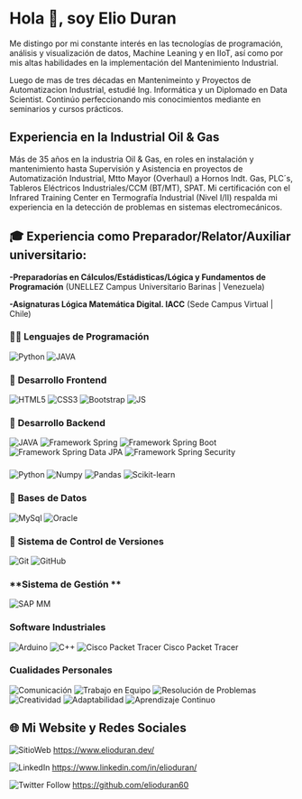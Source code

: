 # Hola 👋, soy Elio Duran

Me distingo por mi constante interés en las tecnologías de programación, análisis y visualización de datos, Machine Leaning y en IIoT, así como por mis altas habilidades en la implementación del Mantenimiento Industrial. 

Luego de mas de tres décadas en Mantenimeinto y Proyectos de Automatizacion Industrial, estudié Ing. Informática y un Diplomado en Data Scientist. Continúo perfeccionando mis conocimientos mediante en seminarios y cursos prácticos.

##  Experiencia en la Industrial Oil & Gas
Más de 35 años en la industria Oil & Gas, en roles en instalación y mantenimiento hasta Supervisión y Asistencia en proyectos de Automatización Industrial, Mtto Mayor (Overhaul) a Hornos Indt. Gas, PLC´s, Tableros Eléctricos Industriales/CCM (BT/MT), SPAT. Mi certificación con el Infrared Training Center en Termografía Industrial (Nivel I/II) respalda mi experiencia en la detección de problemas en sistemas electromecánicos.

## 🎓 Experiencia como Preparador/Relator/Auxiliar universitario:

**-Preparadorías en Cálculos/Estádisticas/Lógica y Fundamentos de Programación** (UNELLEZ Campus Universitario Barinas  | Venezuela)

**-Asignaturas Lógica Matemática Digital. IACC** (Sede Campus Virtual | Chile)

### 🧑‍💻 **Lenguajes de Programación**

![Python](https://img.shields.io/badge/python-3670A0?style=for-the-badge&logo=python&logoColor=ffdd54) ![JAVA](https://img.shields.io/badge/Java-ED8B00?style=for-the-badge&logo=openjdk&logoColor=white)

### 🎨 **Desarrollo Frontend**

![HTML5](https://img.shields.io/badge/HTML5-E34F26?style=for-the-badge&logo=html5&logoColor=white) ![CSS3](https://img.shields.io/badge/CSS3-1572B6?style=for-the-badge&logo=css3&logoColor=white) ![Bootstrap](https://img.shields.io/badge/Bootstrap-563D7C?style=for-the-badge&logo=bootstrap&logoColor=white) ![JS](https://shields.io/badge/-javascript-4377cb?logo=javascript)

### 🔨 **Desarrollo Backend**

![JAVA](https://img.shields.io/badge/Java-ED8B00?style=for-the-badge&logo=openjdk&logoColor=white) ![Framework Spring](https://img.shields.io/badge/Spring%20framework-6DB33F?style=for-the-badge&logo=spring&logoColor=white) ![Framework Spring Boot](https://img.shields.io/badge/SpringBoot-6DB33F?style=for-the-badge&logo=Spring&logoColor=white) ![Framework Spring Data JPA](https://img.shields.io/badge/Spring_data_jpa-6DB33F?style=for-the-badge&logo=SpringSecurity&logoColor=white) ![Framework Spring Security](https://img.shields.io/badge/Spring%20Security-6DB33F?style=for-the-badge&logo=springsecurity&logoColor=white) 
###
![Python](https://img.shields.io/badge/python-3670A0?style=for-the-badge&logo=python&logoColor=ffdd54) ![Numpy](https://img.shields.io/badge/Numpy-777BB4?style=for-the-badge&logo=numpy&logoColor=white) ![Pandas](https://img.shields.io/badge/-Pandas-333333?style=flat&logo=pandas) ![Scikit-learn](https://img.shields.io/badge/scikit%20learn-F7931E?style=for-the-badge&logo=scikit-learn&logoColor=white)

### 🔧 **Bases de Datos**

![MySql](https://shields.io/badge/MySQL-lightgrey?style=for-the-badge&logo=mysql&logoColor=white&labelColor=blue) ![Oracle](https://img.shields.io/badge/Oracle-F80000?style=for-the-badge&logo=Oracle&logoColor=white) 

### 📝 **Sistema de Control de Versiones**

![Git](https://img.shields.io/badge/Git-F05033?style=for-the-badge&logo=git&logoColor=white) ![GitHub](https://img.shields.io/badge/GitHub-181717?style=for-the-badge&logo=github&logoColor=white)

###  **Sistema de Gestión **

![SAP MM](https://img.shields.io/badge/-SAP-0FAAFF?style=flat&logo=sap&logoColor=white)

### **Software Industriales**

![Arduino](https://img.shields.io/badge/Arduino-00878F?logo=arduino&logoColor=fff&style=plastic)
![C++](https://img.shields.io/badge/-C++-blue?logo=cplusplus)
![Cisco Packet Tracer](https://img.shields.io/badge/Cisco-1BA0D7?logo=cisco&logoColor=fff&style=for-the-badge) Cisco Packet Tracer


### **Cualidades Personales**

![Comunicación](https://img.shields.io/badge/Comunicación-000000?style=for-the-badge) ![Trabajo en Equipo](https://img.shields.io/badge/Trabajo%20en%20Equipo-000000?style=for-the-badge) ![Resolución de Problemas](https://img.shields.io/badge/Resolución%20de%20Problemas-000000?style=for-the-badge) ![Creatividad](https://img.shields.io/badge/Creatividad-000000?style=for-the-badge) ![Adaptabilidad](https://img.shields.io/badge/Adaptabilidad-000000?style=for-the-badge) ![Aprendizaje Continuo](https://img.shields.io/badge/Aprendizaje%20Continuo-000000?style=for-the-badge)

## 🌐 Mi Website y Redes Sociales

![SitioWeb](https://img.shields.io/badge/google-4285F4?style=for-the-badge&logo=google&logoColor=white) https://www.elioduran.dev/


![LinkedIn](https://img.shields.io/badge/LinkedIn-0077B5?style=for-the-badge&logo=linkedin&logoColor=white/)  https://www.linkedin.com/in/elioduran/


![Twitter Follow](https://img.shields.io/twitter/follow/maktub82.svg?style=social&label=Follow) https://github.com/elioduran60

